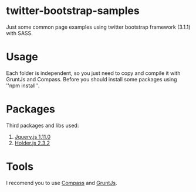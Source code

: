 twitter-bootstrap-samples
=========================

Just some common page examples using twitter bootstrap framework (3.1.1)
with SASS.

Usage
=====

Each folder is independent, so you just need to copy and compile it with GruntJs and Compass.
Before you should install some packages using ''npm install''.

Packages
========

Third packages and libs used:

1. [Jquery.js 1.11.0](http://code.jquery.com/jquery-1.11.0.js)
2. [Holder.js 2.3.2](https://github.com/imsky/holder)

Tools
=====

I recomend you to use [Compass](http://compass-style.org/) and [GruntJs](gruntjs.com).

